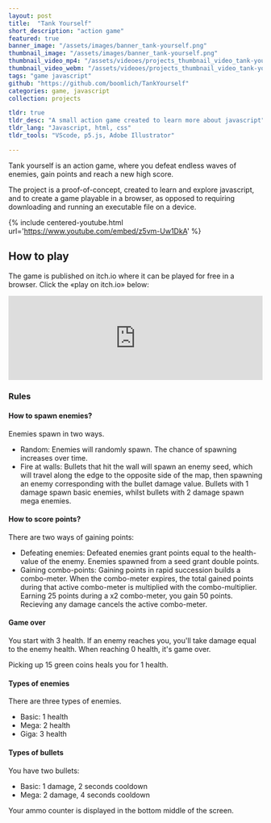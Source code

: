 ```yaml
---
layout: post
title:  "Tank Yourself"
short_description: "action game"
featured: true
banner_image: "/assets/images/banner_tank-yourself.png"
thumbnail_image: "/assets/images/banner_tank-yourself.png"
thumbnail_video_mp4: "/assets/videoes/projects_thumbnail_video_tank-yourself_01.mp4"
thumbnail_video_webm: "/assets/videoes/projects_thumbnail_video_tank-yourself_01.webm"
tags: "game javascript"
github: "https://github.com/boomlich/TankYourself"
categories: game, javascript
collection: projects

tldr: true
tldr_desc: "A small action game created to learn more about javascript"
tldr_lang: "Javascript, html, css"
tldr_tools: "VScode, p5.js, Adobe Illustrator"

---
```

Tank yourself is an action game, where you defeat endless waves of enemies, gain points and reach a new high score.

The project is a proof-of-concept, created to learn and explore javascript, and to create a game playable in a browser, as opposed to requiring downloading and running an executable file on a device.

{% include centered-youtube.html url='https://www.youtube.com/embed/z5vm-Uw1DkA' %}


## How to play
The game is published on itch.io where it can be played for free in a browser. Click the «play on itch.io» below:

<iframe frameborder="0" src="https://itch.io/embed/1600428?dark=true" width="100%" height="167"><a href="https://boomlich.itch.io/tank-yourself">Tank Yourself by boomlich</a></iframe>

### Rules

#### How to spawn enemies?
Enemies spawn in two ways.
- Random: Enemies will randomly spawn. The chance of spawning increases over time.
- Fire at walls: Bullets that hit the wall will spawn an enemy seed, which will travel along the edge to the opposite side of the map, then spawning an enemy corresponding with the bullet damage value. Bullets with 1 damage spawn basic enemies, whilst bullets with 2 damage spawn mega enemies.

#### How to score points?
There are two ways of gaining points:
- Defeating enemies: Defeated enemies grant points equal to the health-value of the enemy. Enemies spawned from a seed grant double points.
- Gaining combo-points: Gaining points in rapid succession builds a combo-meter. When the combo-meter expires, the total gained points during that active combo-meter is multiplied
with the combo-multiplier. Earning 25 points during a x2 combo-meter, you gain 50 points. Recieving any damage cancels the active combo-meter.

#### Game over
You start with 3 health. If an enemy reaches you, you'll take damage equal to the enemy health. When reaching 0 health, it's game over. 

Picking up 15 green coins heals you for 1 health.

#### Types of enemies
There are three types of enemies.
- Basic: 1 health
- Mega: 2 health
- Giga: 3 health

#### Types of bullets
You have two bullets:
- Basic: 1 damage, 2 seconds cooldown
- Mega: 2 damage, 4 seconds cooldown

Your ammo counter is displayed in the bottom middle of the screen.